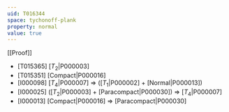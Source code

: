 ```yaml
---
uid: T016344
space: tychonoff-plank
property: normal
value: true
---
```

[[Proof]]

* [T015365] [$T_2$|P000003]
* [T015351] [Compact|P000016]
* [I000098] [$T_4$|P000007] => ([$T_1$|P000002] + [Normal|P000013])
* [I000025] ([$T_2$|P000003] + [Paracompact|P000030]) => [$T_4$|P000007]
* [I000013] [Compact|P000016] => [Paracompact|P000030]

